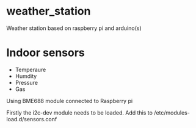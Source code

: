# weather_station


Weather station based on raspberry pi and arduino(s)

# Indoor sensors
 - Temperaure
 - Humdity
 - Pressure
 - Gas

 Using BME688 module connected to Raspberry pi

 Firstly the i2c-dev module needs to be loaded. Add this
 to /etc/modules-load.d/sensors.conf


